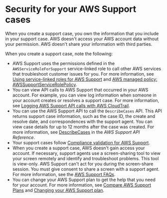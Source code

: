 # Security for your AWS Support cases<a name="security-for-support-cases"></a>

When you create a support case, you own the information that you include in your support case\. AWS doesn't access your AWS account data without your permission\. AWS doesn't share your information with third parties\. 

 When you create a support case, note the following: 
+ AWS Support uses the permissions defined in the `AWSServiceRoleForSupport` service\-linked role to call other AWS services that troubleshoot customer issues for you\. For more information, see [Using service\-linked roles for AWS Support](https://docs.aws.amazon.com/awssupport/latest/user/using-service-linked-roles-sup.html) and [AWS managed policy: AWSSupportServiceRolePolicy](https://docs.aws.amazon.com/awssupport/latest/user/aws-managed-policies-aws-support.html#security-iam-awsmanpol-AWSSupportServiceRolePolicy)\. 
+ You can view API calls to AWS Support that occurred in your AWS account\. For example, you can view log information when someone in your account creates or resolves a support case\. For more information, see [Logging AWS Support API calls with AWS CloudTrail](https://docs.aws.amazon.com/awssupport/latest/user/logging-using-cloudtrail.html)\.
+ You can use the AWS Support API to call the `DescribeCases` API\. This API returns support case information, such as the case ID, the create and resolve date, and correspondences with the support agent\. You can view case details for up to 12 months after the case was created\. For more information, see [DescribeCases](https://docs.aws.amazon.com/awssupport/latest/APIReference/API_DescribeCases.html) in the *AWS Support API Reference*\. 
+ Your support cases follow [Compliance validation for AWS Support](https://docs.aws.amazon.com/awssupport/latest/user/support-compliance.html)\. 
+ When you create a support case, AWS doesn't gain access your account\. If necessary, support agents use a screen\-sharing tool to view your screen remotely and identify and troubleshoot problems\. This tool is view\-only\. AWS Support can't act for you during the screen\-share session\. You must give consent to share a screen with a support agent\. For more information, see the [AWS Support FAQs](http://aws.amazon.com/premiumsupport/faqs/)\. 
+ You can change your AWS Support plan to get the help that you need for your account\. For more information, see [Compare AWS Support Plans](http://aws.amazon.com/premiumsupport/plans/) and [Changing your AWS Support plan](https://docs.aws.amazon.com/awssupport/latest/user/changing-support-plans.html)\. 
